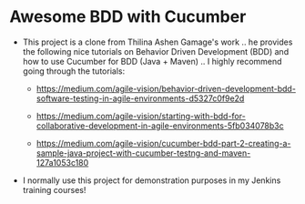 # Awesome BDD with Cucumber


* This project is a clone from Thilina Ashen Gamage's work .. he provides the following nice tutorials on Behavior Driven Development (BDD) and how to use Cucumber for BDD (Java + Maven) .. I highly recommend going through the tutorials:
    * https://medium.com/agile-vision/behavior-driven-development-bdd-software-testing-in-agile-environments-d5327c0f9e2d

    * https://medium.com/agile-vision/starting-with-bdd-for-collaborative-development-in-agile-environments-5fb034078b3c

    * https://medium.com/agile-vision/cucumber-bdd-part-2-creating-a-sample-java-project-with-cucumber-testng-and-maven-127a1053c180

* I normally use this project for demonstration purposes in my Jenkins training courses!